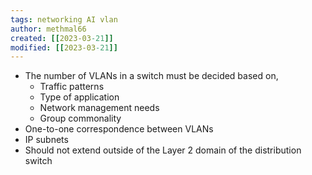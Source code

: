 ```yaml
---
tags: networking AI vlan
author: methmal66
created: [[2023-03-21]]
modified: [[2023-03-21]]
---
```

- The number of VLANs in a switch must be decided based on,
	- Traffic patterns
	- Type of application
	- Network management needs
	- Group commonality
- One-to-one correspondence between VLANs
- IP subnets
- Should not extend outside of the Layer 2 domain of the distribution switch